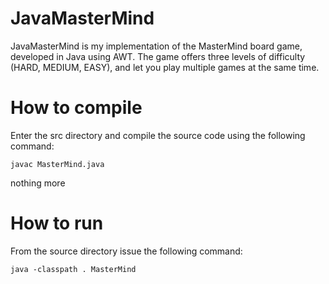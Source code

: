 # JavaMasterMind

JavaMasterMind is my implementation of the MasterMind board game, developed in Java using AWT.
The game offers three levels of difficulty (HARD, MEDIUM, EASY), and let you play multiple games at the same time. 

# How to compile
Enter the src directory and compile the source code using the following command:

`javac MasterMind.java` 

nothing more

# How to run
From the source directory issue the following command:

`java -classpath . MasterMind` 

